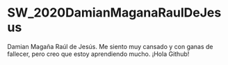 # SW_2020DamianMaganaRaulDeJesus
Damian Magaña Raúl de Jesús. Me siento muy cansado y con ganas de fallecer, pero creo que estoy aprendiendo mucho. ¡Hola Github!
